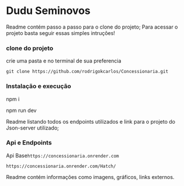 # Dudu Seminovos

Readme contém passo a passo para o clone do projeto;
Para acessar o projeto basta seguir essas simples intruções!

### clone do projeto

 crie uma pasta e no terminal de sua preferencia 

 ``git clone https://github.com/rodrigokcarlos/Concessionaria.git``

### Instalação e execução
 
 npm i

 npm run dev

 Readme listando todos os endpoints utilizados e link para o projeto do Json-server
utilizado;
### Api e Endpoints

 Api Base```https://concessionaria.onrender.com```

 ``https://concessionaria.onrender.com/Hatch/``

 Readme contém informações como imagens, gráficos, links externos.
